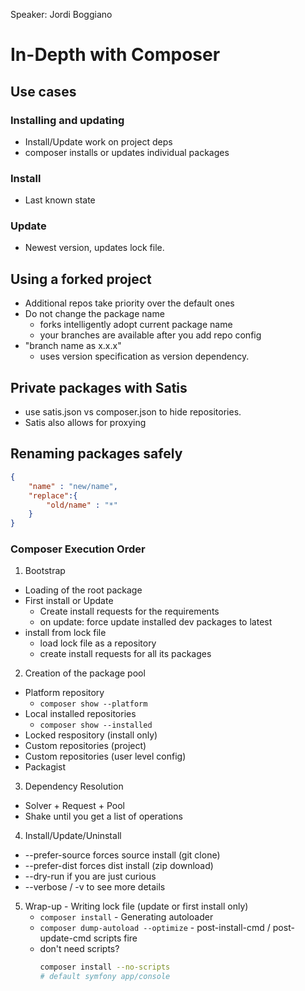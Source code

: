 Speaker: Jordi Boggiano

# In-Depth with Composer

## Use cases

### Installing and updating
- Install/Update work on project deps
- composer installs or updates individual packages

### Install
- Last known state

### Update
- Newest version, updates lock file.

## Using a forked project
- Additional repos take priority over the default ones
- Do not change the package name
  - forks intelligently adopt current package name
  - your branches are available after you add repo config
- "branch name as x.x.x"
  - uses version specification as version dependency.

## Private packages with Satis
- use satis.json vs composer.json to hide repositories.
- Satis also allows for proxying

## Renaming packages safely
``` json
{
	"name" : "new/name",
	"replace":{
		"old/name" : "*"
	}
}
```

### Composer Execution Order

1. Bootstrap
  - Loading of the root package
  - First install or Update
    - Create install requests for the requirements
    - on update: force update installed dev packages to latest
  - install from lock file
    - load lock file as a repository
    - create install requests for all its packages
2. Creation of the package pool
  - Platform repository
    - `composer show --platform`
  - Local installed repositories
    - `composer show --installed`
  - Locked respository (install only)
  - Custom repositories (project)
  - Custom repositories (user level config)
  - Packagist
3. Dependency Resolution
  - Solver + Request + Pool
  - Shake until you get a list of operations
4. Install/Update/Uninstall
  - --prefer-source forces source install (git clone)
  - --prefer-dist forces dist install (zip download)
  - --dry-run if you are just curious
  - --verbose / -v to see more details
  5. Wrap-up
    - Writing lock file (update or first install only)
      - `composer install`
    - Generating autoloader
      - `composer dump-autoload --optimize`
    - post-install-cmd / post-update-cmd scripts fire
      - don't need scripts?
        ``` bash
        composer install --no-scripts
        # default symfony app/console
        ```